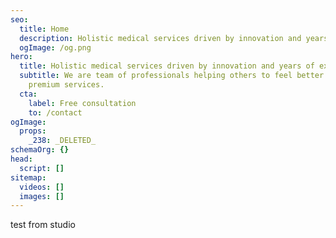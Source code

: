 ```yaml
---
seo:
  title: Home
  description: Holistic medical services driven by innovation and years of experience.
  ogImage: /og.png
hero:
  title: Holistic medical services driven by innovation and years of experience.
  subtitle: We are team of professionals helping others to feel better with our
    premium services.
  cta:
    label: Free consultation
    to: /contact
ogImage:
  props:
    _238: _DELETED_
schemaOrg: {}
head:
  script: []
sitemap:
  videos: []
  images: []
---
```


test from studio
